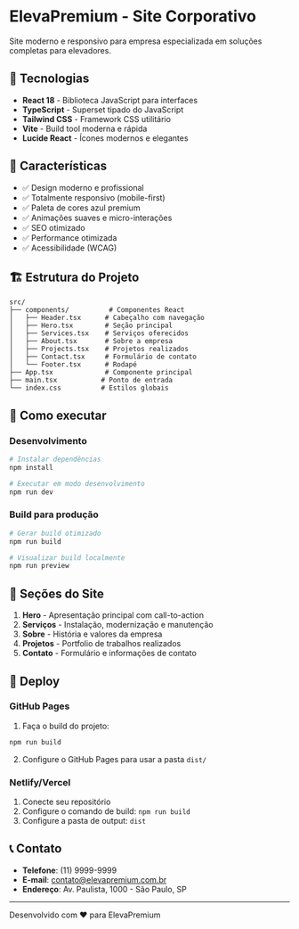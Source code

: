 # ElevaPremium - Site Corporativo

Site moderno e responsivo para empresa especializada em soluções completas para elevadores.

## 🚀 Tecnologias

- **React 18** - Biblioteca JavaScript para interfaces
- **TypeScript** - Superset tipado do JavaScript
- **Tailwind CSS** - Framework CSS utilitário
- **Vite** - Build tool moderna e rápida
- **Lucide React** - Ícones modernos e elegantes

## 🎨 Características

- ✅ Design moderno e profissional
- ✅ Totalmente responsivo (mobile-first)
- ✅ Paleta de cores azul premium
- ✅ Animações suaves e micro-interações
- ✅ SEO otimizado
- ✅ Performance otimizada
- ✅ Acessibilidade (WCAG)

## 🏗️ Estrutura do Projeto

```
src/
├── components/          # Componentes React
│   ├── Header.tsx      # Cabeçalho com navegação
│   ├── Hero.tsx        # Seção principal
│   ├── Services.tsx    # Serviços oferecidos
│   ├── About.tsx       # Sobre a empresa
│   ├── Projects.tsx    # Projetos realizados
│   ├── Contact.tsx     # Formulário de contato
│   └── Footer.tsx      # Rodapé
├── App.tsx             # Componente principal
├── main.tsx           # Ponto de entrada
└── index.css          # Estilos globais
```

## 🚀 Como executar

### Desenvolvimento

```bash
# Instalar dependências
npm install

# Executar em modo desenvolvimento
npm run dev
```

### Build para produção

```bash
# Gerar build otimizado
npm run build

# Visualizar build localmente
npm run preview
```

## 📱 Seções do Site

1. **Hero** - Apresentação principal com call-to-action
2. **Serviços** - Instalação, modernização e manutenção
3. **Sobre** - História e valores da empresa
4. **Projetos** - Portfolio de trabalhos realizados
5. **Contato** - Formulário e informações de contato

## 🎯 Deploy

### GitHub Pages

1. Faça o build do projeto:
```bash
npm run build
```

2. Configure o GitHub Pages para usar a pasta `dist/`

### Netlify/Vercel

1. Conecte seu repositório
2. Configure o comando de build: `npm run build`
3. Configure a pasta de output: `dist`

## 📞 Contato

- **Telefone**: (11) 9999-9999
- **E-mail**: contato@elevapremium.com.br
- **Endereço**: Av. Paulista, 1000 - São Paulo, SP

---

Desenvolvido com ❤️ para ElevaPremium
